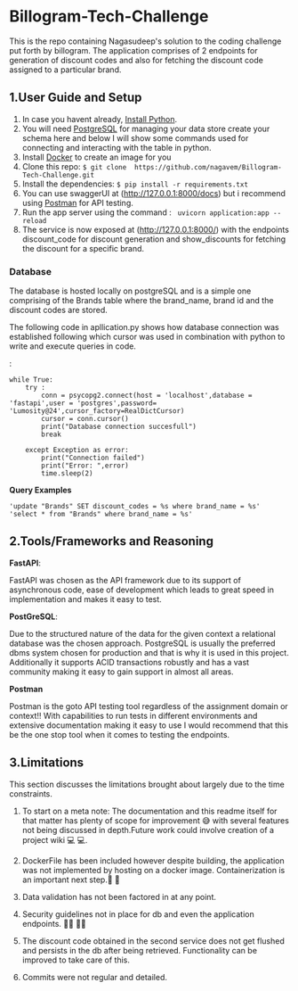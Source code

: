 # Billogram-Tech-Challenge

This is the repo containing Nagasudeep's solution to the coding challenge put forth by billogram. 
The application comprises of 2 endpoints for generation of discount codes and also for fetching the discount code assigned to a particular brand. 


## 1.User Guide and Setup

1. In case you havent already, [Install Python](https://www.python.org/downloads/).
2. You will need [PostgreSQL](https://www.postgresql.org/download/) for managing your data store create your schema here and below I will show some commands used for connecting and interacting with the table in python.
3. Install [Docker](https://docs.docker.com/get-docker/) to create an image for you
4. Clone this repo: `$ git clone  https://github.com/nagavem/Billogram-Tech-Challenge.git`
5. Install the dependencies: `$ pip install -r requirements.txt `
6. You can use swaggerUI at (http://127.0.0.1:8000/docs) but i recommend using [Postman](https://www.postman.com/downloads/) for API testing. 
7. Run the app server using the command : ` uvicorn application:app --reload`
8. The service is now exposed at (http://127.0.0.1:8000/) with the endpoints discount_code for discount generation and show_discounts for fetching the discount for a specific brand.

### Database

The database is hosted locally on postgreSQL and is a simple one comprising of the Brands table where the brand_name, brand id and the discount codes are stored.

The following code in apllication.py shows how database connection was established following which cursor was used in combination with python to write and execute queries in code.


:

```
while True:
    try :
        conn = psycopg2.connect(host = 'localhost',database = 'fastapi',user = 'postgres',password= 'Lumosity@24',cursor_factory=RealDictCursor)
        cursor = conn.cursor()
        print("Database connection succesfull")
        break

    except Exception as error:
        print("Connection failed")
        print("Error: ",error)
        time.sleep(2)
```

**Query Examples**

```
'update "Brands" SET discount_codes = %s where brand_name = %s'
'select * from "Brands" where brand_name = %s'
```




## 2.Tools/Frameworks and Reasoning

**FastAPI**: 

FastAPI was chosen as the API framework due to its support of asynchronous code, ease of development which leads to great speed in implementation and makes it easy to test.

**PostGreSQL**:

Due to the structured nature of the data for the given context a relational database was the chosen approach.
PostgreSQL is usually the preferred dbms system chosen for production and that is why it is used in this project. Additionally it supports ACID transactions robustly and has a vast community making it easy to gain support in almost all areas.

**Postman**

Postman is the goto API testing tool regardless of the assignment domain or context!!
With capabilities to run tests in different environments and extensive documentation making it easy to use I would recommend that this be the one stop tool when it comes to testing the endpoints.

## 3.Limitations 

This section discusses the limitations brought about largely due to the time constraints. 

1) To start on a meta note: The documentation and this readme itself for that matter has plenty of scope for improvement :sweat_smile: with several features not being discussed in depth.Future work could involve creation of a project wiki :computer: :computer:.

2) DockerFile has been included however despite building, the application was not implemented by hosting on a docker image. Containerization is an important next step.:whale: :whale:

3) Data validation has not been factored in at any point.

4) Security guidelines not in place for db and even the application endpoints. :policeman: :policewoman:

5) The discount code obtained in the second service does not get flushed and persists in the db after being retrieved. Functionality can be improved to take care of this. 

6) Commits were not regular and detailed.

